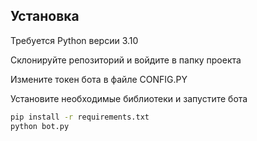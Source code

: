 ## Установка

Требуется Python версии 3.10

Склонируйте репозиторий и войдите в папку проекта

Измените токен бота в файле CONFIG.PY

Установите необходимые библиотеки и запустите бота
```sh
pip install -r requirements.txt
python bot.py
```
